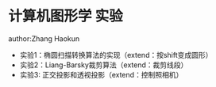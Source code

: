 # 计算机图形学 实验
author:Zhang Haokun<br>
* 实验1：椭圆扫描转换算法的实现（extend：按shift变成圆形）<br>
* 实验2：Liang-Barsky裁剪算法（extend：裁剪线段）<br>
* 实验3: 正交投影和透视投影（extend：控制照相机）<br>
